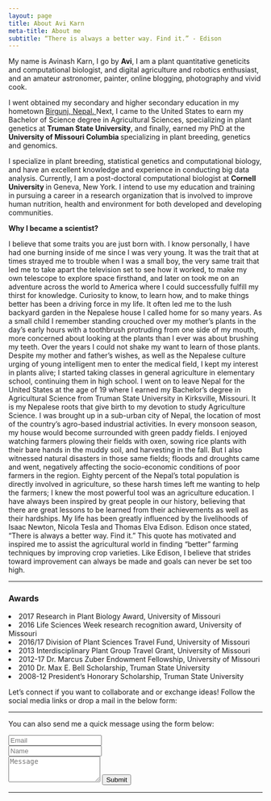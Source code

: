 ```yaml
---
layout: page
title: About Avi Karn
meta-title: About me
subtitle: “There is always a better way. Find it.” - Edison
---
```


<div id="aboutme-section">

<p class="about-text">
<span class="fa fa-briefcase about-icon"></span>
  My name is Avinash Karn, I go by <strong>Avi</strong>, I am a plant quantitative geneticits and computational biologist, and digital agriculture and robotics enthusiast, and an amateur astronomer, painter, online blogging, photography and vivid cook.
</p>

<p class="about-text">
<span class="fa fa-graduation-cap about-icon"></span>
I went obtained my secondary and higher secondary education in my hometown <a target="_blank" href="https://goo.gl/maps/vtMmZcXFWy32"> Birgunj, Nepal. </a> Next, I came to the United States to earn my Bachelor of Science degree in Agricultural Sciences, specializing in plant genetics at <strong>Truman State University</strong>, and finally, earned my PhD at the <strong> University of Missouri Columbia </strong> specializing in plant breeding, genetics and genomics.
</p>

<p class="about-text">
<span class="fa fa-glasses about-icon"></span>
I specialize in plant breeding, statistical genetics and computational biology, and have an excellent knowledge and experience in conducting big data analysis. Currently, I am a post-doctoral computational biologist at <strong> Cornell University </strong> in Geneva, New York. I intend to use my education and training in pursuing a career in a research organization that is involved to improve human nutrition, health and environment for both developed and developing communities.
</p>

<p class="about-text">
<span class="fa fa-leaf about-icon"></span>
	<strong> Why I became a scientist? </strong>

I believe that some traits you are just born with. I know personally, I have had one burning inside of me since I was very young. It was the trait that at times strayed me to trouble when I was a small boy, the very same trait that led me to take apart the television set to see how it worked, to make my own telescope to explore space firsthand, and later on took me on an adventure across the world to America where I could successfully fulfill my thirst for knowledge. Curiosity to know, to learn how, and to make things better has been a driving force in my life. It often led me to the lush backyard garden in the Nepalese house I called home for so many years. As a small child I remember standing crouched over my mother’s plants in the day’s early hours with a toothbrush protruding from one side of my mouth, more concerned about looking at the plants than I ever was about brushing my teeth. Over the years I could not shake my want to learn of those plants. Despite my mother and father’s wishes, as well as the Nepalese culture urging of young intelligent men to enter the medical field, I kept my interest in plants alive; I started taking classes in general agriculture in elementary school, continuing them in high school. I went on to leave Nepal for the United States at the age of 19 where I earned my Bachelor’s degree in Agricultural Science from Truman State University in Kirksville, Missouri. It is my Nepalese roots that give birth to my devotion to study Agriculture Science. I was brought up in a sub-urban city of Nepal, the location of most of the country’s agro-based industrial activities. In every monsoon season, my house would become surrounded with green paddy fields. I enjoyed watching farmers plowing their fields with oxen, sowing rice plants with their bare hands in the muddy soil, and harvesting in the fall. But I also witnessed natural disasters in those same fields; floods and droughts came and went, negatively affecting the socio-economic conditions of poor farmers in the region. Eighty percent of the Nepal’s total population is directly involved in agriculture, so these harsh times left me wanting to help the farmers; I knew the most powerful tool was an agriculture education. I have always been inspired by great people in our history, believing that there are great lessons to be learned from their achievements as well as their hardships. My life has been greatly influenced by the livelihoods of Isaac Newton, Nicola Tesla and Thomas Elva Edison. Edison once stated, “There is always a better way. Find it.” This quote has motivated and inspired me to assist the agricultural world in finding “better” farming techniques by improving crop varieties. Like Edison, I believe that strides toward improvement can always be made and goals can never be set too high.
</p>	
<hr>

<h3>Awards </h3>
<p class="about-text">
<span class="fa fa-award about-icon"></span>
<li>2017 Research in Plant Biology Award, University of Missouri</li>
<li>2016 Life Sciences Week research recognition award, University of Missouri</li>
<li>2016/17 Division of Plant Sciences Travel Fund, University of Missouri</li>
<li>2013 Interdisciplinary Plant Group Travel Grant, University of Missouri</li>
<li>2012-17 Dr. Marcus Zuber Endowment Fellowship, University of Missouri</li>
<li>2010 Dr. Max E. Bell Scholarship, Truman State University</li>
<li>2008-12 President’s Honorary Scholarship, Truman State University</li>
</p>

<p class="about-text">
<span class="fa fa-envelope about-icon"></span>
Let’s connect if you want to collaborate and or exchange ideas! Follow the social media links or drop a mail in the below form:
</p>

<hr>
<form action="https://formspree.io/akarn@mail.missouri.edu" method="POST" class="form" id="contact-form">
  <p>You can also send me a quick message using the form below:</p>
  <div class="row">
    <div class="col-xs-6">
      <input type="email" name="_replyto" class="form-control input-lg" placeholder="Email" title="Email">
    </div>
    <div class="col-xs-6">
      <input type="text" name="name" class="form-control input-lg" placeholder="Name" title="Name">
    </div>
  </div>
  <input type="hidden" name="_subject" value="New submission from AviKarn.com">
  <textarea type="text" name="content" class="form-control input-lg" placeholder="Message" title="Message" required="required" rows="3"></textarea>
  <input type="text" name="_gotcha" style="display:none">
  <input type="hidden" name="_next" value="./aboutme?message=Your message was sent successfully, thanks!" />
  <button type="submit" class="btn btn-lg btn-primary">Submit</button>
</form>

<hr>

<p><script type="text/javascript" src="//ra.revolvermaps.com/0/0/6.js?i=0rn8vq73z9x&amp;m=7&amp;c=ff0000&amp;cr1=ffffff&amp;f=arial&amp;l=1" async="async"></script></p>

<script async src="//pagead2.googlesyndication.com/pagead/js/adsbygoogle.js"></script>
<script>
  (adsbygoogle = window.adsbygoogle || []).push({
    google_ad_client: "ca-pub-5126027065024936",
    enable_page_level_ads: true
  });
</script>

<!-- Global site tag (gtag.js) - Google Analytics -->
<script async src="https://www.googletagmanager.com/gtag/js?id=UA-123359651-1"></script>
<script>
  window.dataLayer = window.dataLayer || [];
  function gtag(){dataLayer.push(arguments);}
  gtag('js', new Date());
  gtag('config', 'UA-123359651-1');
</script>

